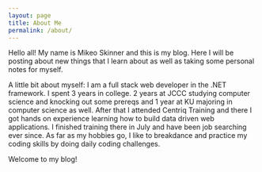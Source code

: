 ```yaml
---
layout: page
title: About Me
permalink: /about/
---
```


Hello all! My name is Mikeo Skinner and this is my blog. Here I will be posting about new things that I learn about as well as taking some personal notes for myself.

A little bit about myself:
I am a full stack web developer in the .NET framework. I spent 3 years in college. 2 years at JCCC studying computer science and knocking out some prereqs and 1 year at KU
majoring in computer science as well. After that I attended Centriq Training and there I got hands on experience learning how to build data driven web applications. I finished
training there in July and have been job searching ever since. As far as my hobbies go, I like to breakdance and practice my coding skills by doing daily coding challenges.

Welcome to my blog!
